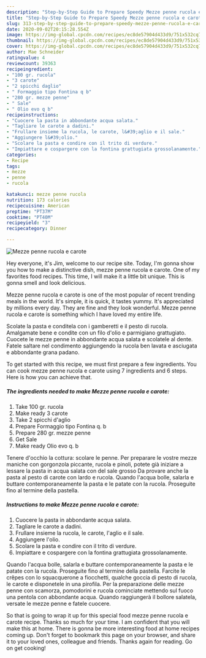```yaml
---
description: "Step-by-Step Guide to Prepare Speedy Mezze penne rucola e carote"
title: "Step-by-Step Guide to Prepare Speedy Mezze penne rucola e carote"
slug: 313-step-by-step-guide-to-prepare-speedy-mezze-penne-rucola-e-carote
date: 2020-09-02T20:15:28.554Z
image: https://img-global.cpcdn.com/recipes/ec8de57904d433d9/751x532cq70/mezze-penne-rucola-e-carote-recipe-main-photo.jpg
thumbnail: https://img-global.cpcdn.com/recipes/ec8de57904d433d9/751x532cq70/mezze-penne-rucola-e-carote-recipe-main-photo.jpg
cover: https://img-global.cpcdn.com/recipes/ec8de57904d433d9/751x532cq70/mezze-penne-rucola-e-carote-recipe-main-photo.jpg
author: Mae Schneider
ratingvalue: 4
reviewcount: 39363
recipeingredient:
- "100 gr. rucola"
- "3 carote"
- "2 spicchi daglio"
- " Formaggio tipo Fontina q b"
- "280 gr. mezze penne"
- " Sale"
- " Olio evo q b"
recipeinstructions:
- "Cuocere la pasta in abbondante acqua salata."
- "Tagliare le carote a dadini."
- "Frullare insieme la rucola, le carote, l&#39;aglio e il sale."
- "Aggiungere l&#39;olio."
- "Scolare la pasta e condire con il trito di verdure."
- "Impiattare e cospargere con la fontina grattugiata grossolanamente."
categories:
- Recipe
tags:
- mezze
- penne
- rucola

katakunci: mezze penne rucola 
nutrition: 173 calories
recipecuisine: American
preptime: "PT37M"
cooktime: "PT40M"
recipeyield: "3"
recipecategory: Dinner

---
```



![Mezze penne rucola e carote](https://img-global.cpcdn.com/recipes/ec8de57904d433d9/751x532cq70/mezze-penne-rucola-e-carote-recipe-main-photo.jpg)

Hey everyone, it's Jim, welcome to our recipe site. Today, I'm gonna show you how to make a distinctive dish, mezze penne rucola e carote. One of my favorites food recipes. This time, I will make it a little bit unique. This is gonna smell and look delicious.

Mezze penne rucola e carote is one of the most popular of recent trending meals in the world. It's simple, it is quick, it tastes yummy. It's appreciated by millions every day. They are fine and they look wonderful. Mezze penne rucola e carote is something which I have loved my entire life.

Scolate la pasta e conditela con i gamberetti e il pesto di rucola. Amalgamate bene e condite con un filo d&#39;olio e parmigiano grattugiato. Cuocete le mezze penne in abbondante acqua salata e scolatele al dente. Fatele saltare nel condimento aggiungendo la rucola ben lavata e asciugata e abbondante grana padano.


To get started with this recipe, we must first prepare a few ingredients. You can cook mezze penne rucola e carote using 7 ingredients and 6 steps. Here is how you can achieve that.

<!--inarticleads1-->

##### The ingredients needed to make Mezze penne rucola e carote:

1. Take 100 gr. rucola
1. Make ready 3 carote
1. Take 2 spicchi d&#39;aglio
1. Prepare  Formaggio tipo Fontina q. b
1. Prepare 280 gr. mezze penne
1. Get  Sale
1. Make ready  Olio evo q. b


Tenere d&#39;occhio la cottura: scolare le penne. Per preparare le vostre mezze maniche con gorgonzola piccante, rucola e pinoli, potete già iniziare a lessare la pasta in acqua salata con del sale grosso Da provare anche la pasta al pesto di carote con lardo e rucola. Quando l&#39;acqua bolle, salarla e buttare contemporaneamente la pasta e le patate con la rucola. Proseguite fino al termine della pastella. 

<!--inarticleads2-->

##### Instructions to make Mezze penne rucola e carote:

1. Cuocere la pasta in abbondante acqua salata.
1. Tagliare le carote a dadini.
1. Frullare insieme la rucola, le carote, l&#39;aglio e il sale.
1. Aggiungere l&#39;olio.
1. Scolare la pasta e condire con il trito di verdure.
1. Impiattare e cospargere con la fontina grattugiata grossolanamente.


Quando l&#39;acqua bolle, salarla e buttare contemporaneamente la pasta e le patate con la rucola. Proseguite fino al termine della pastella. Farcite le crêpes con lo squacquerone a fiocchetti, qualche goccia di pesto di rucola, le carote e disponetele in una pirofila. Per la preparazione delle mezze penne con scamorza, pomodorini e rucola cominciate mettendo sul fuoco una pentola con abbondante acqua. Quando raggiungerà il bollore salatela, versate le mezze penne e fatele cuocere. 

So that is going to wrap it up for this special food mezze penne rucola e carote recipe. Thanks so much for your time. I am confident that you will make this at home. There is gonna be more interesting food at home recipes coming up. Don't forget to bookmark this page on your browser, and share it to your loved ones, colleague and friends. Thanks again for reading. Go on get cooking!
